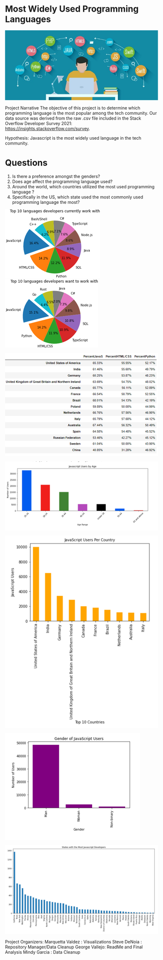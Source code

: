 # Most Widely Used Programming Languages
 
![alt txt](Images/IntroImage.jpeg)

Project Narrative
The objective of this project is to determine which programming language is the most popular among the tech community. Our data source was derived from the raw .csv file included in the Stack Overflow Developer Survey 2021: https://insights.stackoverflow.com/survey.

Hypothesis: Javascript is the most widely used language in the tech community.

# Questions
1.  Is there a preference amongst the genders?
2. Does age affect the programming language used?
3. Around the world, which countries utilized the most used programming language ?
4. Specifically in the US, which state used the most commonly used programming language the most?

![alt txt](Images/workWITH.png) ![alt txt](Images/WANTwork.png) 

![alt txt](Images/country_percents.png)

![alt txt](Images/JS.usersbyage.png)

![alt txt](Images/JSusercountry.png)

  ![alt txt](Images/genderJSusers.png)

![alt txt](Images/StatesmostJSusers.png)

Project Organizers:
Marquetta Valdez : Visualizations
Steve DeNoia : Repository Manager/Data Cleanup
George Vallejo: ReadMe and Final Analysis
Mindy Garcia : Data Cleanup